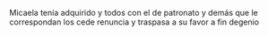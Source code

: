 Micaela tenía adquirido y todos con el de patronato y demás que le correspondan los cede renuncia y traspasa a su favor a fin degenio